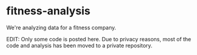 # fitness-analysis
We're analyzing data for a fitness company. 

EDIT: Only some code is posted here. Due to privacy reasons, most of the code and analysis has been moved to a private repository. 
